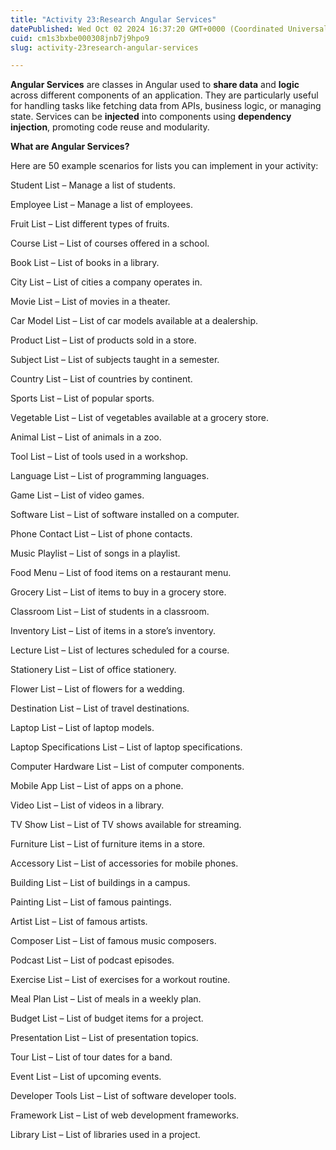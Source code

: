 ```yaml
---
title: "Activity 23:Research Angular Services"
datePublished: Wed Oct 02 2024 16:37:20 GMT+0000 (Coordinated Universal Time)
cuid: cm1s3bxbe000308jnb7j9hpo9
slug: activity-23research-angular-services

---
```


**Angular Services** are classes in Angular used to **share data** and **logic** across different components of an application. They are particularly useful for handling tasks like fetching data from APIs, business logic, or managing state. Services can be **injected** into components using **dependency injection**, promoting code reuse and modularity.

**What are Angular Services?**

Here are 50 example scenarios for lists you can implement in your activity:

Student List – Manage a list of students.

Employee List – Manage a list of employees.

Fruit List – List different types of fruits.

Course List – List of courses offered in a school.

Book List – List of books in a library.

City List – List of cities a company operates in.

Movie List – List of movies in a theater.

Car Model List – List of car models available at a dealership.

Product List – List of products sold in a store.

Subject List – List of subjects taught in a semester.

Country List – List of countries by continent.

Sports List – List of popular sports.

Vegetable List – List of vegetables available at a grocery store.

Animal List – List of animals in a zoo.

Tool List – List of tools used in a workshop.

Language List – List of programming languages.

Game List – List of video games.

Software List – List of software installed on a computer.

Phone Contact List – List of phone contacts.

Music Playlist – List of songs in a playlist.

Food Menu – List of food items on a restaurant menu.

Grocery List – List of items to buy in a grocery store.

Classroom List – List of students in a classroom.

Inventory List – List of items in a store’s inventory.

Lecture List – List of lectures scheduled for a course.

Stationery List – List of office stationery.

Flower List – List of flowers for a wedding.

Destination List – List of travel destinations.

Laptop List – List of laptop models.

Laptop Specifications List – List of laptop specifications.

Computer Hardware List – List of computer components.

Mobile App List – List of apps on a phone.

Video List – List of videos in a library.

TV Show List – List of TV shows available for streaming.

Furniture List – List of furniture items in a store.

Accessory List – List of accessories for mobile phones.

Building List – List of buildings in a campus.

Painting List – List of famous paintings.

Artist List – List of famous artists.

Composer List – List of famous music composers.

Podcast List – List of podcast episodes.

Exercise List – List of exercises for a workout routine.

Meal Plan List – List of meals in a weekly plan.

Budget List – List of budget items for a project.

Presentation List – List of presentation topics.

Tour List – List of tour dates for a band.

Event List – List of upcoming events.

Developer Tools List – List of software developer tools.

Framework List – List of web development frameworks.

Library List – List of libraries used in a project.